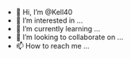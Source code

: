 - 👋 Hi, I’m @Kell40
- 👀 I’m interested in ...
- 🌱 I’m currently learning ...
- 💞️ I’m looking to collaborate on ...
- 📫 How to reach me ...

<!---
Kell40/Kell40 is a ✨ special ✨ repository because its `README.md` (this file) appears on your GitHub profile.
You can click the Preview link to take a look at your changes.
--->
